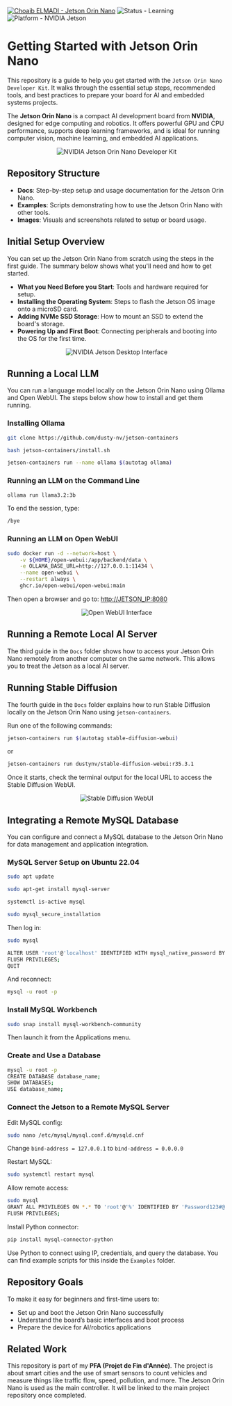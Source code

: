 [![Choaib ELMADI - Jetson Orin Nano](https://img.shields.io/badge/Choaib_ELMADI-Jetson_Orin_Nano-8800dd)](https://elmadichoaib.vercel.app) ![Status - Learning](https://img.shields.io/badge/Status-Learning-2bd729) ![Platform - NVIDIA Jetson](https://img.shields.io/badge/Platform-NVIDIA_Jetson-f7d620)

# Getting Started with Jetson Orin Nano

This repository is a guide to help you get started with the `Jetson Orin Nano Developer Kit`. It walks through the essential setup steps, recommended tools, and best practices to prepare your board for AI and embedded systems projects.

The **Jetson Orin Nano** is a compact AI development board from **NVIDIA**, designed for edge computing and robotics. It offers powerful GPU and CPU performance, supports deep learning frameworks, and is ideal for running computer vision, machine learning, and embedded AI applications.

<div align="center">

![NVIDIA Jetson Orin Nano Developer Kit](./Images/nvidia-jetson-orin-nano-developer-kit.png)

</div>

## Repository Structure

- **Docs**: Step-by-step setup and usage documentation for the Jetson Orin Nano.
- **Examples**: Scripts demonstrating how to use the Jetson Orin Nano with other tools.
- **Images**: Visuals and screenshots related to setup or board usage.

## Initial Setup Overview

You can set up the Jetson Orin Nano from scratch using the steps in the first guide. The summary below shows what you'll need and how to get started.

- **What you Need Before you Start**: Tools and hardware required for setup.
- **Installing the Operating System**: Steps to flash the Jetson OS image onto a microSD card.
- **Adding NVMe SSD Storage**: How to mount an SSD to extend the board's storage.
- **Powering Up and First Boot**: Connecting peripherals and booting into the OS for the first time.

<div align="center">

![NVIDIA Jetson Desktop Interface](./Images/nvidia-jetpack-desktop-interface.png)

</div>

## Running a Local LLM

You can run a language model locally on the Jetson Orin Nano using Ollama and Open WebUI. The steps below show how to install and get them running.

### Installing Ollama

```bash
git clone https://github.com/dusty-nv/jetson-containers
```

```bash
bash jetson-containers/install.sh
```

```bash
jetson-containers run --name ollama $(autotag ollama)
```

### Running an LLM on the Command Line

```bash
ollama run llama3.2:3b
```

To end the session, type:

```bash
/bye
```

### Running an LLM on Open WebUI

```bash
sudo docker run -d --network=host \
    -v ${HOME}/open-webui:/app/backend/data \
    -e OLLAMA_BASE_URL=http://127.0.0.1:11434 \
    --name open-webui \
    --restart always \
    ghcr.io/open-webui/open-webui:main
```

Then open a browser and go to: [http://JETSON_IP:8080](http://JETSON_IP:8080)

<div align="center">

![Open WebUI Interface](./Images/open-webui-interface.png)

</div>

## Running a Remote Local AI Server

The third guide in the `Docs` folder shows how to access your Jetson Orin Nano remotely from another computer on the same network. This allows you to treat the Jetson as a local AI server.

## Running Stable Diffusion

The fourth guide in the `Docs` folder explains how to run Stable Diffusion locally on the Jetson Orin Nano using `jetson-containers`.

Run one of the following commands:

```bash
jetson-containers run $(autotag stable-diffusion-webui)
```

or

```bash
jetson-containers run dustynv/stable-diffusion-webui:r35.3.1
```

Once it starts, check the terminal output for the local URL to access the Stable Diffusion WebUI.

<div align="center">

![Stable Diffusion WebUI](./Images/stable-diffusion-webui.png)

</div>

## Integrating a Remote MySQL Database

You can configure and connect a MySQL database to the Jetson Orin Nano for data management and application integration.

### MySQL Server Setup on Ubuntu 22.04

```bash
sudo apt update
```

```bash
sudo apt-get install mysql-server
```

```bash
systemctl is-active mysql
```

```bash
sudo mysql_secure_installation
```

Then log in:

```bash
sudo mysql
```

```bash
ALTER USER 'root'@'localhost' IDENTIFIED WITH mysql_native_password BY 'Password123#@!';
FLUSH PRIVILEGES;
QUIT
```

And reconnect:

```bash
mysql -u root -p
```

### Install MySQL Workbench

```bash
sudo snap install mysql-workbench-community
```

Then launch it from the Applications menu.

### Create and Use a Database

```bash
mysql -u root -p
CREATE DATABASE database_name;
SHOW DATABASES;
USE database_name;
```

### Connect the Jetson to a Remote MySQL Server

Edit MySQL config:

```bash
sudo nano /etc/mysql/mysql.conf.d/mysqld.cnf
```

Change `bind-address = 127.0.0.1` to `bind-address = 0.0.0.0`

Restart MySQL:

```bash
sudo systemctl restart mysql
```

Allow remote access:

```bash
sudo mysql
GRANT ALL PRIVILEGES ON *.* TO 'root'@'%' IDENTIFIED BY 'Password123#@!';
FLUSH PRIVILEGES;
```

Install Python connector:

```bash
pip install mysql-connector-python
```

Use Python to connect using IP, credentials, and query the database. You can find example scripts for this inside the `Examples` folder.

## Repository Goals

To make it easy for beginners and first-time users to:

- Set up and boot the Jetson Orin Nano successfully
- Understand the board’s basic interfaces and boot process
- Prepare the device for AI/robotics applications

## Related Work

This repository is part of my **PFA (Projet de Fin d'Année)**. The project is about smart cities and the use of smart sensors to count vehicles and measure things like traffic flow, speed, pollution, and more. The Jetson Orin Nano is used as the main controller. It will be linked to the main project repository once completed.
